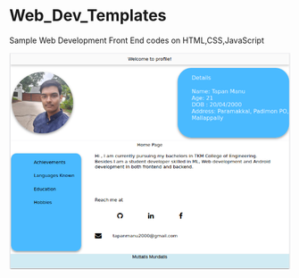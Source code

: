 # Web_Dev_Templates
Sample Web Development Front End codes on HTML,CSS,JavaScript


![website](https://github.com/TapanManu/Web_Dev_Templates/blob/master/webdev/pro.png)
